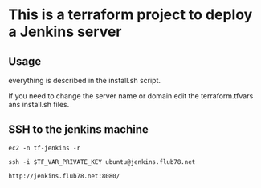 # This is a terraform project to deploy a Jenkins server

## Usage

everything is described in the install.sh script.

If you need to change the server name or domain edit the terraform.tfvars ans install.sh files.

## SSH to the jenkins machine

    ec2 -n tf-jenkins -r
    
    ssh -i $TF_VAR_PRIVATE_KEY ubuntu@jenkins.flub78.net

    http://jenkins.flub78.net:8080/